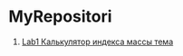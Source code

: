 # MyRepositori
1. [Lab1 Калькулятор индекса массы тема]([https://github.com/crycrazy404/Task1/blob/main/lab1Readme.md](https://github.com/crycrazy404/BMI_Task1/blob/master/README.md)https://github.com/crycrazy404/BMI_Task1/blob/master/README.md)
